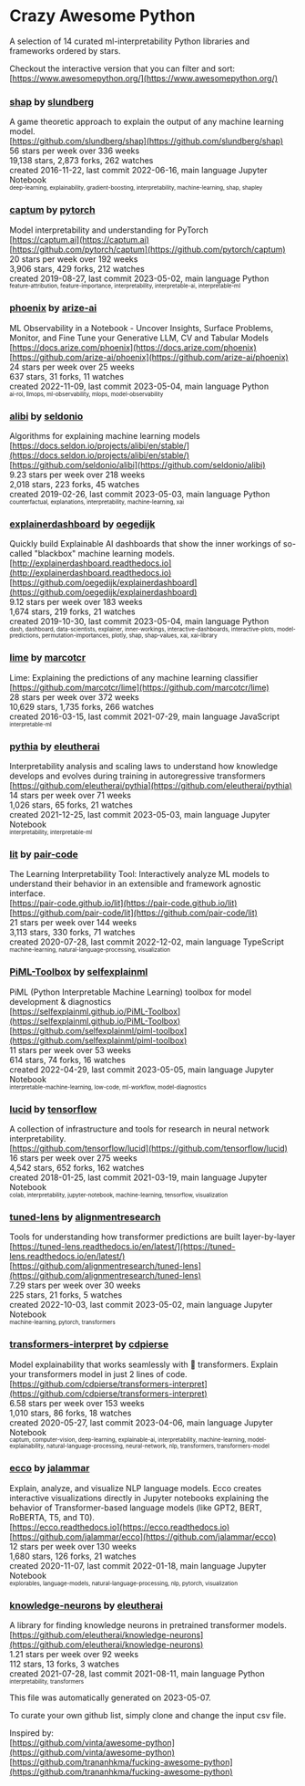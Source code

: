 # Crazy Awesome Python
A selection of 14 curated ml-interpretability Python libraries and frameworks ordered by stars.  

Checkout the interactive version that you can filter and sort: 
[https://www.awesomepython.org/](https://www.awesomepython.org/)  


### [shap](https://github.com/slundberg/shap) by [slundberg](https://github.com/slundberg)  
A game theoretic approach to explain the output of any machine learning model.  
[https://github.com/slundberg/shap](https://github.com/slundberg/shap)  
56 stars per week over 336 weeks  
19,138 stars, 2,873 forks, 262 watches  
created 2016-11-22, last commit 2022-06-16, main language Jupyter Notebook  
<sub><sup>deep-learning, explainability, gradient-boosting, interpretability, machine-learning, shap, shapley</sup></sub>


### [captum](https://github.com/pytorch/captum) by [pytorch](https://github.com/pytorch)  
Model interpretability and understanding for PyTorch  
[https://captum.ai](https://captum.ai)  
[https://github.com/pytorch/captum](https://github.com/pytorch/captum)  
20 stars per week over 192 weeks  
3,906 stars, 429 forks, 212 watches  
created 2019-08-27, last commit 2023-05-02, main language Python  
<sub><sup>feature-attribution, feature-importance, interpretability, interpretable-ai, interpretable-ml</sup></sub>


### [phoenix](https://github.com/arize-ai/phoenix) by [arize-ai](https://github.com/arize-ai)  
ML Observability in a Notebook - Uncover Insights, Surface Problems, Monitor, and Fine Tune your Generative LLM, CV and Tabular Models  
[https://docs.arize.com/phoenix](https://docs.arize.com/phoenix)  
[https://github.com/arize-ai/phoenix](https://github.com/arize-ai/phoenix)  
24 stars per week over 25 weeks  
637 stars, 31 forks, 11 watches  
created 2022-11-09, last commit 2023-05-04, main language Python  
<sub><sup>ai-roi, llmops, ml-observability, mlops, model-observability</sup></sub>


### [alibi](https://github.com/seldonio/alibi) by [seldonio](https://github.com/seldonio)  
Algorithms for explaining machine learning models  
[https://docs.seldon.io/projects/alibi/en/stable/](https://docs.seldon.io/projects/alibi/en/stable/)  
[https://github.com/seldonio/alibi](https://github.com/seldonio/alibi)  
9.23 stars per week over 218 weeks  
2,018 stars, 223 forks, 45 watches  
created 2019-02-26, last commit 2023-05-03, main language Python  
<sub><sup>counterfactual, explanations, interpretability, machine-learning, xai</sup></sub>


### [explainerdashboard](https://github.com/oegedijk/explainerdashboard) by [oegedijk](https://github.com/oegedijk)  
Quickly build Explainable AI dashboards that show the inner workings of so-called "blackbox" machine learning models.  
[http://explainerdashboard.readthedocs.io](http://explainerdashboard.readthedocs.io)  
[https://github.com/oegedijk/explainerdashboard](https://github.com/oegedijk/explainerdashboard)  
9.12 stars per week over 183 weeks  
1,674 stars, 219 forks, 21 watches  
created 2019-10-30, last commit 2023-05-04, main language Python  
<sub><sup>dash, dashboard, data-scientists, explainer, inner-workings, interactive-dashboards, interactive-plots, model-predictions, permutation-importances, plotly, shap, shap-values, xai, xai-library</sup></sub>


### [lime](https://github.com/marcotcr/lime) by [marcotcr](https://github.com/marcotcr)  
Lime: Explaining the predictions of any machine learning classifier  
[https://github.com/marcotcr/lime](https://github.com/marcotcr/lime)  
28 stars per week over 372 weeks  
10,629 stars, 1,735 forks, 266 watches  
created 2016-03-15, last commit 2021-07-29, main language JavaScript  
<sub><sup>interpretable-ml</sup></sub>


### [pythia](https://github.com/eleutherai/pythia) by [eleutherai](https://github.com/eleutherai)  
Interpretability analysis and scaling laws to understand how knowledge develops and evolves during training in autoregressive transformers  
[https://github.com/eleutherai/pythia](https://github.com/eleutherai/pythia)  
14 stars per week over 71 weeks  
1,026 stars, 65 forks, 21 watches  
created 2021-12-25, last commit 2023-05-03, main language Jupyter Notebook  
<sub><sup>interpretability, interpretable-ml</sup></sub>


### [lit](https://github.com/pair-code/lit) by [pair-code](https://github.com/pair-code)  
The Learning Interpretability Tool: Interactively analyze ML models to understand their behavior in an extensible and framework agnostic interface.  
[https://pair-code.github.io/lit](https://pair-code.github.io/lit)  
[https://github.com/pair-code/lit](https://github.com/pair-code/lit)  
21 stars per week over 144 weeks  
3,113 stars, 330 forks, 71 watches  
created 2020-07-28, last commit 2022-12-02, main language TypeScript  
<sub><sup>machine-learning, natural-language-processing, visualization</sup></sub>


### [PiML-Toolbox](https://github.com/selfexplainml/piml-toolbox) by [selfexplainml](https://github.com/selfexplainml)  
PiML (Python Interpretable Machine Learning) toolbox for model development & diagnostics  
[https://selfexplainml.github.io/PiML-Toolbox](https://selfexplainml.github.io/PiML-Toolbox)  
[https://github.com/selfexplainml/piml-toolbox](https://github.com/selfexplainml/piml-toolbox)  
11 stars per week over 53 weeks  
614 stars, 74 forks, 16 watches  
created 2022-04-29, last commit 2023-05-05, main language Jupyter Notebook  
<sub><sup>interpretable-machine-learning, low-code, ml-workflow, model-diagnostics</sup></sub>


### [lucid](https://github.com/tensorflow/lucid) by [tensorflow](https://github.com/tensorflow)  
A collection of infrastructure and tools for research in neural network interpretability.  
[https://github.com/tensorflow/lucid](https://github.com/tensorflow/lucid)  
16 stars per week over 275 weeks  
4,542 stars, 652 forks, 162 watches  
created 2018-01-25, last commit 2021-03-19, main language Jupyter Notebook  
<sub><sup>colab, interpretability, jupyter-notebook, machine-learning, tensorflow, visualization</sup></sub>


### [tuned-lens](https://github.com/alignmentresearch/tuned-lens) by [alignmentresearch](https://github.com/alignmentresearch)  
Tools for understanding how transformer predictions are built layer-by-layer  
[https://tuned-lens.readthedocs.io/en/latest/](https://tuned-lens.readthedocs.io/en/latest/)  
[https://github.com/alignmentresearch/tuned-lens](https://github.com/alignmentresearch/tuned-lens)  
7.29 stars per week over 30 weeks  
225 stars, 21 forks, 5 watches  
created 2022-10-03, last commit 2023-05-02, main language Jupyter Notebook  
<sub><sup>machine-learning, pytorch, transformers</sup></sub>


### [transformers-interpret](https://github.com/cdpierse/transformers-interpret) by [cdpierse](https://github.com/cdpierse)  
Model explainability that works seamlessly with 🤗 transformers. Explain your transformers model in just 2 lines of code.   
[https://github.com/cdpierse/transformers-interpret](https://github.com/cdpierse/transformers-interpret)  
6.58 stars per week over 153 weeks  
1,010 stars, 86 forks, 18 watches  
created 2020-05-27, last commit 2023-04-06, main language Jupyter Notebook  
<sub><sup>captum, computer-vision, deep-learning, explainable-ai, interpretability, machine-learning, model-explainability, natural-language-processing, neural-network, nlp, transformers, transformers-model</sup></sub>


### [ecco](https://github.com/jalammar/ecco) by [jalammar](https://github.com/jalammar)  
Explain, analyze, and visualize NLP language models. Ecco creates interactive visualizations directly in Jupyter notebooks explaining the behavior of Transformer-based language models (like GPT2, BERT, RoBERTA, T5, and T0).  
[https://ecco.readthedocs.io](https://ecco.readthedocs.io)  
[https://github.com/jalammar/ecco](https://github.com/jalammar/ecco)  
12 stars per week over 130 weeks  
1,680 stars, 126 forks, 21 watches  
created 2020-11-07, last commit 2022-01-18, main language Jupyter Notebook  
<sub><sup>explorables, language-models, natural-language-processing, nlp, pytorch, visualization</sup></sub>


### [knowledge-neurons](https://github.com/eleutherai/knowledge-neurons) by [eleutherai](https://github.com/eleutherai)  
A library for finding knowledge neurons in pretrained transformer models.  
[https://github.com/eleutherai/knowledge-neurons](https://github.com/eleutherai/knowledge-neurons)  
1.21 stars per week over 92 weeks  
112 stars, 13 forks, 3 watches  
created 2021-07-28, last commit 2021-08-11, main language Python  
<sub><sup>interpretability, transformers</sup></sub>


This file was automatically generated on 2023-05-07.  

To curate your own github list, simply clone and change the input csv file.  

Inspired by:  
[https://github.com/vinta/awesome-python](https://github.com/vinta/awesome-python)  
[https://github.com/trananhkma/fucking-awesome-python](https://github.com/trananhkma/fucking-awesome-python)  
